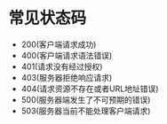 # 常见状态码
* 200(客户端请求成功)
* 400(客户端请求语法错误)
* 401(请求没有经过授权)
* 403(服务器拒绝响应请求)
* 404(请求资源不存在或者URL地址错误)
* 500(服务器端发生了不可预期的错误)
* 503(服务器当前不能处理客户端请求)